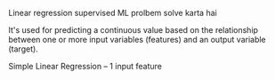 Linear regression supervised ML prolbem solve karta hai

It's used for predicting a continuous value based on the relationship between one or more input variables (features) and an output variable (target).

Simple Linear Regression – 1 input feature

